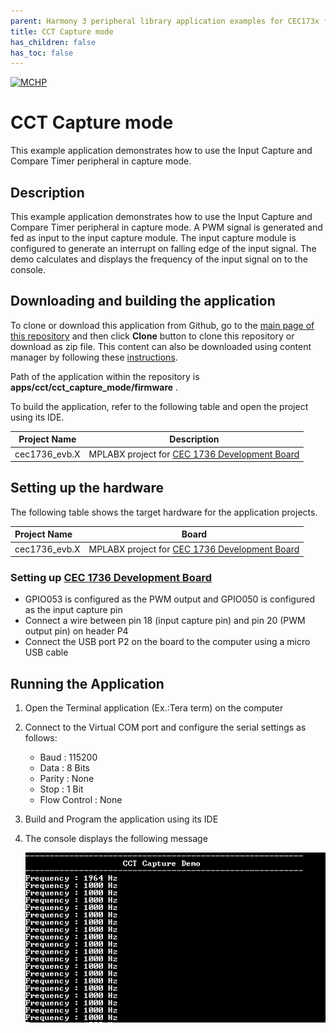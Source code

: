 ```yaml
---
parent: Harmony 3 peripheral library application examples for CEC173x family
title: CCT Capture mode 
has_children: false
has_toc: false
---
```


[![MCHP](https://www.microchip.com/ResourcePackages/Microchip/assets/dist/images/logo.png)](https://www.microchip.com)

# CCT Capture mode

This example application demonstrates how to use the Input Capture and Compare Timer peripheral in capture mode.

## Description

This example application demonstrates how to use the Input Capture and Compare Timer peripheral in capture mode. A PWM signal is generated and fed as input to the input capture module. The input capture module is configured to generate an interrupt on falling edge of the input signal. The demo calculates and displays the frequency of the input signal on to the console.

## Downloading and building the application

To clone or download this application from Github, go to the [main page of this repository](https://github.com/Microchip-MPLAB-Harmony/csp_apps_cec173x) and then click **Clone** button to clone this repository or download as zip file.
This content can also be downloaded using content manager by following these [instructions](https://github.com/Microchip-MPLAB-Harmony/contentmanager/wiki).

Path of the application within the repository is **apps/cct/cct_capture_mode/firmware** .

To build the application, refer to the following table and open the project using its IDE.

| Project Name      | Description                                    |
| ----------------- | ---------------------------------------------- |
| cec1736_evb.X | MPLABX project for [CEC 1736 Development Board](https://www.microchip.com/en-us/development-tool/EV19K07A)     |

## Setting up the hardware

The following table shows the target hardware for the application projects.

| Project Name| Board|
|:---------|:---------:|
| cec1736_evb.X | MPLABX project for [CEC 1736 Development Board](https://www.microchip.com/en-us/development-tool/EV19K07A)   |

### Setting up [CEC 1736 Development Board](https://www.microchip.com/en-us/development-tool/EV19K07A)

- GPIO053 is configured as the PWM output and GPIO050 is configured as the input capture pin
- Connect a wire between pin 18 (input capture pin) and pin 20 (PWM output pin) on header P4
- Connect the USB port P2 on the board to the computer using a micro USB cable

## Running the Application

1. Open the Terminal application (Ex.:Tera term) on the computer
2. Connect to the Virtual COM port and configure the serial settings as follows:
    - Baud : 115200
    - Data : 8 Bits
    - Parity : None
    - Stop : 1 Bit
    - Flow Control : None
3. Build and Program the application using its IDE
4. The console displays the following message

    ![output](images/output.png)